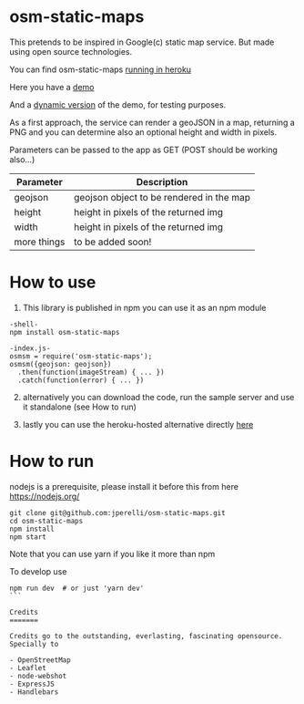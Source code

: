 osm-static-maps
===============

This pretends to be inspired in Google(c) static map service. But made using open source technologies.

You can find osm-static-maps [running in heroku](http://osm-static-maps.herokuapp.com/ "Fabulous!")

Here you have a [demo](http://osm-static-maps.herokuapp.com/?geojson=[{"type":"Feature","properties":{"party":"Republican"},"geometry":{"type":"Polygon","coordinates":[[[-104.05,48.99],[-97.22,48.98],[-96.58,45.94],[-104.03,45.94],[-104.05,48.99]]]}},{"type":"Feature","properties":{"party":"Democrat"},"geometry":{"type":"Polygon","coordinates":[[[-109.05,41.00],[-102.06,40.99],[-102.03,36.99],[-109.04,36.99],[-109.05,41.00]]]}}]&height=300&width=300 "Just what I wanted!")

And a [dynamic version](http://osm-static-maps.herokuapp.com/dynamic?geojson=[{"type":"Feature","properties":{"party":"Republican"},"geometry":{"type":"Polygon","coordinates":[[[-104.05,48.99],[-97.22,48.98],[-96.58,45.94],[-104.03,45.94],[-104.05,48.99]]]}},{"type":"Feature","properties":{"party":"Democrat"},"geometry":{"type":"Polygon","coordinates":[[[-109.05,41.00],[-102.06,40.99],[-102.03,36.99],[-109.04,36.99],[-109.05,41.00]]]}}]&height=300&width=300 "Wow it gets even better!!") of the demo, for testing purposes.

As a first approach, the service can render a geoJSON in a map, returning a PNG and you can determine also an optional height and width in pixels.

Parameters can be passed to the app as GET (POST should be working also...)

| Parameter | Description |
| ---- | ---- | 
| geojson | geojson object to be rendered in the map | 
| height | height in pixels of the returned img | 
| width | height in pixels of the returned img | 
| more things | to be added soon! |

How to use
==========

1. This library is published in npm you can use it as an npm module

```
-shell-
npm install osm-static-maps

-index.js-
osmsm = require('osm-static-maps');
osmsm({geojson: geojson})
  .then(function(imageStream) { ... })
  .catch(function(error) { ... })
```

2. alternatively you can download the code, run the sample server and use it standalone (see How to run)

3. lastly you can use the heroku-hosted alternative directly [here](http://osm-static-maps.herokuapp.com/ "Awesome!")

How to run
==========

nodejs is a prerequisite, please install it before this from here https://nodejs.org/
```
git clone git@github.com:jperelli/osm-static-maps.git
cd osm-static-maps
npm install
npm start
```

Note that you can use yarn if you like it more than npm

To develop use

````
npm run dev  # or just 'yarn dev'
```

Credits
=======

Credits go to the outstanding, everlasting, fascinating opensource. Specially to

- OpenStreetMap
- Leaflet
- node-webshot
- ExpressJS
- Handlebars
